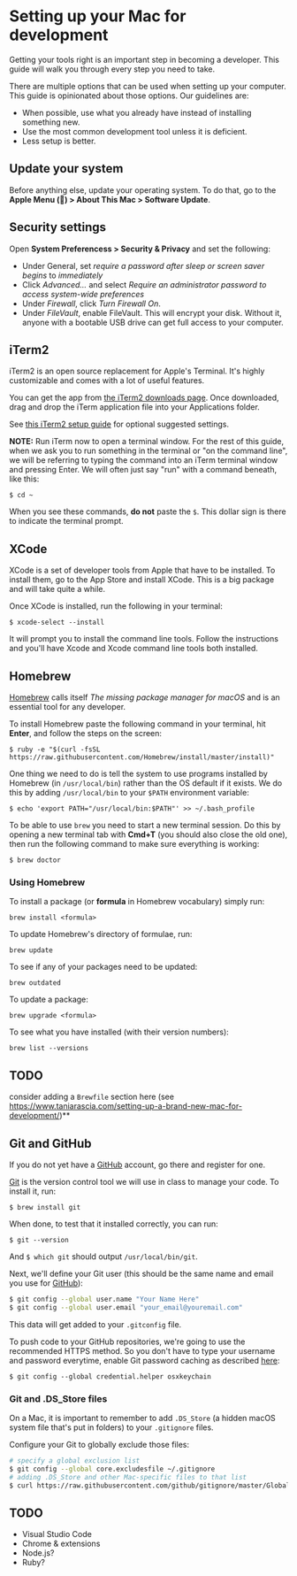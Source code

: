 # Setting up your Mac for development

Getting your tools right is an important step in becoming a developer. This guide will walk you through every step you need to take.

There are multiple options that can be used when setting up your computer. This guide is opinionated about those options. Our guidelines are:

* When possible, use what you already have instead of installing something new.
* Use the most common development tool unless it is deficient.
* Less setup is better.

## Update your system

Before anything else, update your operating system. To do that, go to the **Apple Menu () > About This Mac > Software Update**.

## Security settings

Open **System Preferencess > Security & Privacy** and set the following:

* Under General, set *require a password after sleep or screen saver begins* to *immediately*
* Click *Advanced…* and select *Require an administrator password to access system-wide preferences*
* Under *Firewall*, click *Turn Firewall On*.
* Under *FileVault*, enable FileVault. This will encrypt your disk. Without it, anyone with a bootable USB drive can get full access to your computer.

## iTerm2

iTerm2 is an open source replacement for Apple's Terminal. It's highly customizable and comes with a lot of useful features.

You can get the app from [the iTerm2 downloads page](http://www.iterm2.com/downloads.html). Once downloaded, drag and drop the iTerm application file into your Applications folder.

See [this iTerm2 setup guide](http://sourabhbajaj.com/mac-setup/iTerm/) for optional suggested settings.

**NOTE:** Run iTerm now to open a terminal window. For the rest of this guide, when we ask you to run something in the terminal or "on the command line", we will be referring to typing the command into an iTerm terminal window and pressing Enter. We will often just say "run" with a command beneath, like this:

    $ cd ~

When you see these commands, **do not** paste the `$`. This dollar sign is there to indicate the terminal prompt.

## XCode

XCode is a set of developer tools from Apple that have to be installed. To install them, go to the App Store and install XCode. This is a big package and will take quite a while.

Once XCode is installed, run the following in your terminal:

    $ xcode-select --install

It will prompt you to install the command line tools. Follow the instructions and you'll have Xcode and Xcode command line tools both installed.

## Homebrew

[Homebrew](https://brew.sh/) calls itself _The missing package manager for macOS_ and is an essential tool for any developer.

To install Homebrew paste the following command in your terminal, hit **Enter**, and follow the steps on the screen:

    $ ruby -e "$(curl -fsSL https://raw.githubusercontent.com/Homebrew/install/master/install)"

One thing we need to do is tell the system to use programs installed by Homebrew (in `/usr/local/bin`) rather than the OS default if it exists. We do this by adding `/usr/local/bin` to your `$PATH` environment variable:

    $ echo 'export PATH="/usr/local/bin:$PATH"' >> ~/.bash_profile

To be able to use `brew` you need to start a new terminal session. Do this by opening a new terminal tab with **Cmd+T** (you should also close the old one), then run the following command to make sure everything is working:

    $ brew doctor

### Using Homebrew

To install a package (or **formula** in Homebrew vocabulary) simply run:

    brew install <formula>

To update Homebrew's directory of formulae, run:

    brew update

To see if any of your packages need to be updated:

    brew outdated

To update a package:

    brew upgrade <formula>

To see what you have installed (with their version numbers):

    brew list --versions    

## TODO 

consider adding a `Brewfile` section here (see https://www.taniarascia.com/setting-up-a-brand-new-mac-for-development/)**

## Git and GitHub

If you do not yet have a [GitHub](https://github.com/) account, go there and register for one.

[Git](http://git-scm.com/) is the version control tool we will use in class to manage your code. To install it, run:

    $ brew install git

When done, to test that it installed correctly, you can run:

    $ git --version

And `$ which git` should output `/usr/local/bin/git`.

Next, we'll define your Git user (this should be the same name and email you use for [GitHub](https://github.com/)):

```sh
$ git config --global user.name "Your Name Here"
$ git config --global user.email "your_email@youremail.com"
```

This data will get added to your `.gitconfig` file.

To push code to your GitHub repositories, we're going to use the recommended HTTPS method. So you don't have to type your username and password everytime, enable Git password caching as described [here](https://help.github.com/articles/caching-your-github-password-in-git/):

    $ git config --global credential.helper osxkeychain

### Git and .DS_Store files

On a Mac, it is important to remember to add `.DS_Store` (a hidden macOS system file that's put in folders) to your `.gitignore` files.

Configure your Git to globally exclude those files:

```sh
# specify a global exclusion list
$ git config --global core.excludesfile ~/.gitignore
# adding .DS_Store and other Mac-specific files to that list
$ curl https://raw.githubusercontent.com/github/gitignore/master/Global/macOS.gitignore -o ~/.gitignore
```

## TODO

* Visual Studio Code
* Chrome & extensions
* Node.js?
* Ruby?
